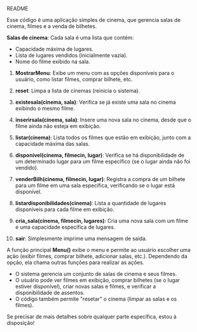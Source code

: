 README

Esse código é uma aplicação simples de cinema, que gerencia salas de cinema, filmes e a venda de bilhetes.

**Salas de cinema**: Cada sala é uma lista que contém:
   - Capacidade máxima de lugares.
   - Lista de lugares vendidos (inicialmente vazia).
   - Nome do filme exibido na sala.
   


1. **MostrarMenu**: Exibe um menu com as opções disponíveis para o usuário, como listar filmes, comprar bilhete, etc.

2. **reset**: Limpa a lista de cinemas (reinicia o sistema).

3. **existesala(cinema, sala)**: Verifica se já existe uma sala no cinema exibindo o mesmo filme.

4. **inserirsala(cinema, sala)**: Insere uma nova sala no cinema, desde que o filme ainda não esteja em exibição.

5. **listar(cinema)**: Lista todos os filmes que estão em exibição, junto com a capacidade máxima das salas.

6. **disponivel(cinema, filmecin, lugar)**: Verifica se há disponibilidade de um determinado lugar para um filme específico (se o lugar ainda não foi vendido).

7. **venderBilh(cinema, filmecin, lugar)**: Registra a compra de um bilhete para um filme em uma sala específica, verificando se o lugar está disponível.

8. **listardisponibilidades(cinema)**: Lista a quantidade de lugares disponíveis para cada filme em exibição.

9. **cria_sala(cinema, filmecin, lugares)**: Cria uma nova sala com um filme e uma capacidade específica de lugares.

10. **sair**: Simplesmente imprime uma mensagem de saída.

A função principal **Menu()** exibe o menu e permite ao usuário escolher uma ação (exibir filmes, comprar bilhete, adicionar salas, etc.). Dependendo da opção, ela chama outras funções para realizar as ações.

- O sistema gerencia um conjunto de salas de cinema e seus filmes.
- O usuário pode ver filmes em exibição, comprar bilhetes (se o lugar estiver disponível), criar novas salas e filmes, e verificar a disponibilidade de assentos.
- O código também permite "resetar" o cinema (limpar as salas e os filmes).

Se precisar de mais detalhes sobre qualquer parte específica, estou à disposição!